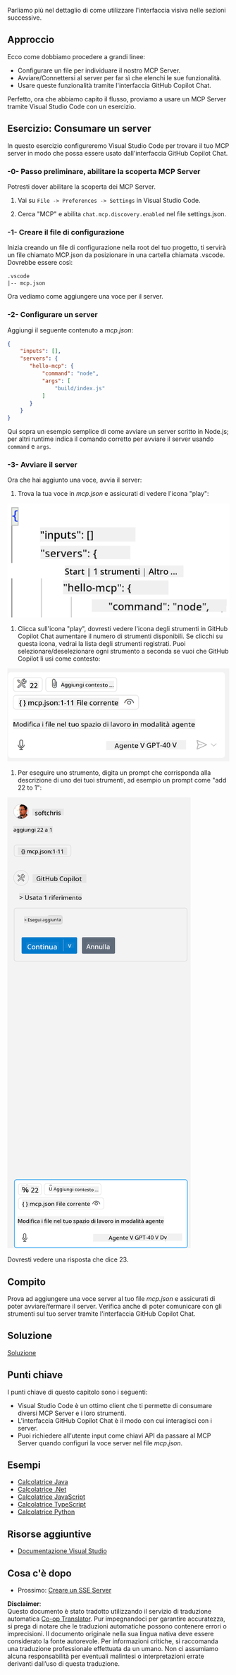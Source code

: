 <!--
CO_OP_TRANSLATOR_METADATA:
{
  "original_hash": "222e01c3002a33355806d60d558d9429",
  "translation_date": "2025-07-14T09:33:33+00:00",
  "source_file": "03-GettingStarted/04-vscode/README.md",
  "language_code": "it"
}
-->
Parliamo più nel dettaglio di come utilizzare l'interfaccia visiva nelle sezioni successive.

## Approccio

Ecco come dobbiamo procedere a grandi linee:

- Configurare un file per individuare il nostro MCP Server.
- Avviare/Connettersi al server per far sì che elenchi le sue funzionalità.
- Usare queste funzionalità tramite l'interfaccia GitHub Copilot Chat.

Perfetto, ora che abbiamo capito il flusso, proviamo a usare un MCP Server tramite Visual Studio Code con un esercizio.

## Esercizio: Consumare un server

In questo esercizio configureremo Visual Studio Code per trovare il tuo MCP server in modo che possa essere usato dall'interfaccia GitHub Copilot Chat.

### -0- Passo preliminare, abilitare la scoperta MCP Server

Potresti dover abilitare la scoperta dei MCP Server.

1. Vai su `File -> Preferences -> Settings` in Visual Studio Code.

1. Cerca "MCP" e abilita `chat.mcp.discovery.enabled` nel file settings.json.

### -1- Creare il file di configurazione

Inizia creando un file di configurazione nella root del tuo progetto, ti servirà un file chiamato MCP.json da posizionare in una cartella chiamata .vscode. Dovrebbe essere così:

```text
.vscode
|-- mcp.json
```

Ora vediamo come aggiungere una voce per il server.

### -2- Configurare un server

Aggiungi il seguente contenuto a *mcp.json*:

```json
{
    "inputs": [],
    "servers": {
       "hello-mcp": {
           "command": "node",
           "args": [
               "build/index.js"
           ]
       }
    }
}
```

Qui sopra un esempio semplice di come avviare un server scritto in Node.js; per altri runtime indica il comando corretto per avviare il server usando `command` e `args`.

### -3- Avviare il server

Ora che hai aggiunto una voce, avvia il server:

1. Trova la tua voce in *mcp.json* e assicurati di vedere l'icona "play":

  ![Avvio server in Visual Studio Code](../../../../translated_images/vscode-start-server.8e3c986612e3555de47e5b1e37b2f3020457eeb6a206568570fd74a17e3796ad.it.png)  

1. Clicca sull'icona "play", dovresti vedere l'icona degli strumenti in GitHub Copilot Chat aumentare il numero di strumenti disponibili. Se clicchi su questa icona, vedrai la lista degli strumenti registrati. Puoi selezionare/deselezionare ogni strumento a seconda se vuoi che GitHub Copilot li usi come contesto:

  ![Strumenti in Visual Studio Code](../../../../translated_images/vscode-tool.0b3bbea2fb7d8c26ddf573cad15ef654e55302a323267d8ee6bd742fe7df7fed.it.png)

1. Per eseguire uno strumento, digita un prompt che corrisponda alla descrizione di uno dei tuoi strumenti, ad esempio un prompt come "add 22 to 1":

  ![Esecuzione di uno strumento da GitHub Copilot](../../../../translated_images/vscode-agent.d5a0e0b897331060518fe3f13907677ef52b879db98c64d68a38338608f3751e.it.png)

  Dovresti vedere una risposta che dice 23.

## Compito

Prova ad aggiungere una voce server al tuo file *mcp.json* e assicurati di poter avviare/fermare il server. Verifica anche di poter comunicare con gli strumenti sul tuo server tramite l'interfaccia GitHub Copilot Chat.

## Soluzione

[Soluzione](./solution/README.md)

## Punti chiave

I punti chiave di questo capitolo sono i seguenti:

- Visual Studio Code è un ottimo client che ti permette di consumare diversi MCP Server e i loro strumenti.
- L'interfaccia GitHub Copilot Chat è il modo con cui interagisci con i server.
- Puoi richiedere all'utente input come chiavi API da passare al MCP Server quando configuri la voce server nel file *mcp.json*.

## Esempi

- [Calcolatrice Java](../samples/java/calculator/README.md)
- [Calcolatrice .Net](../../../../03-GettingStarted/samples/csharp)
- [Calcolatrice JavaScript](../samples/javascript/README.md)
- [Calcolatrice TypeScript](../samples/typescript/README.md)
- [Calcolatrice Python](../../../../03-GettingStarted/samples/python)

## Risorse aggiuntive

- [Documentazione Visual Studio](https://code.visualstudio.com/docs/copilot/chat/mcp-servers)

## Cosa c'è dopo

- Prossimo: [Creare un SSE Server](../05-sse-server/README.md)

**Disclaimer**:  
Questo documento è stato tradotto utilizzando il servizio di traduzione automatica [Co-op Translator](https://github.com/Azure/co-op-translator). Pur impegnandoci per garantire accuratezza, si prega di notare che le traduzioni automatiche possono contenere errori o imprecisioni. Il documento originale nella sua lingua nativa deve essere considerato la fonte autorevole. Per informazioni critiche, si raccomanda una traduzione professionale effettuata da un umano. Non ci assumiamo alcuna responsabilità per eventuali malintesi o interpretazioni errate derivanti dall’uso di questa traduzione.
